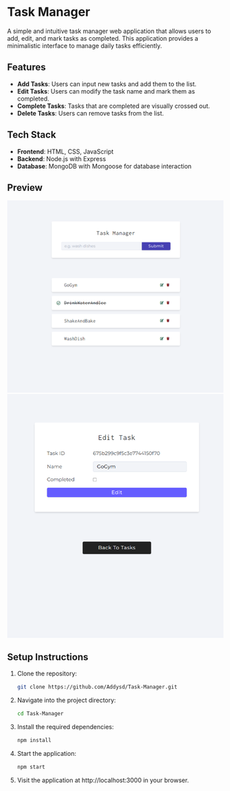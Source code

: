 # Task Manager

A simple and intuitive task manager web application that allows users to add, edit, and mark tasks as completed. This application provides a minimalistic interface to manage daily tasks efficiently.

## Features
- **Add Tasks**: Users can input new tasks and add them to the list.
- **Edit Tasks**: Users can modify the task name and mark them as completed.
- **Complete Tasks**: Tasks that are completed are visually crossed out.
- **Delete Tasks**: Users can remove tasks from the list.

## Tech Stack
- **Frontend**: HTML, CSS, JavaScript 
- **Backend**: Node.js with Express
- **Database**: MongoDB with Mongoose for database interaction

## Preview
![Task manager interface](public/HomePage.png)
![Edit Task interface](Public/Edit%20page.png)


## Setup Instructions

1. Clone the repository:
   ```bash
   git clone https://github.com/Addysd/Task-Manager.git
   ```
2. Navigate into the project directory:
   ```bash
   cd Task-Manager
   ```
3. Install the required dependencies:
   ```bash
   npm install
   ```
4. Start the application:
   ```bash
   npm start
   ```
5. Visit the application at http://localhost:3000 in your browser.   

